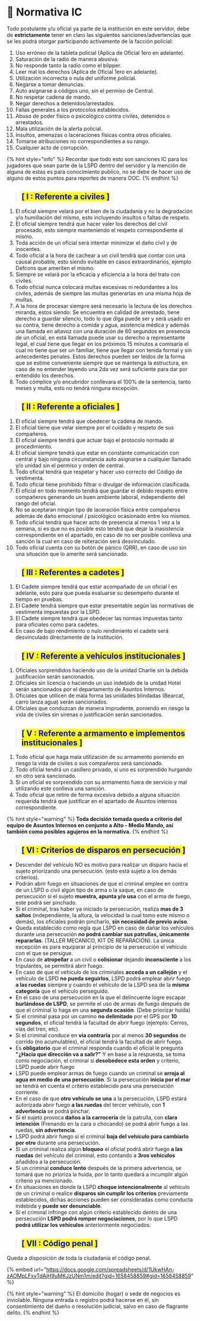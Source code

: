# 👮 Normativa IC

Todo postulante y/u oficial ya parte de la institución en este servidor, debe de **estrictamente** tener en claro las siguientes sanciones/advertencias que se les podrá otorgar participando activamente de la facción policial:

1. Uso erróneo de la tableta policial (Aplica de Oficial 1ero en adelante).
2. Saturación de la radio de manera abusiva.
3. No responde tanto la radio como el blipper.
4. Leer mal los derechos (Aplica de Oficial 1ero en adelante).
5. Utilización incorrecta o nula del uniforme policial.
6. Negarse a tomar denuncias.
7. Auto asignarse a códigos uno, sin el permiso de Central.
8. No respetar cadena de mando.
9. Negar derechos a detenidos/arrestados.
10. Fallas generales a los protocolos establecidos.
11. Abuso de poder físico o psicológico contra civiles, detenidos o arrestados.
12. Mala utilización de la alerta policial.
13. Insultos, amenazas o laceraciones físicas contra otros oficiales.
14. Tomarse atribuciones no correspondientes a su rango.
15. Cualquier acto de corrupción.

{% hint style="info" %}
Recordar que todo esto son sanciones IC para los jugadores que sean parte de la LSPD dentro del servidor y la mención de alguna de estas es para conocimiento publico, no se debe de hacer uso de alguno de estos puntos para reportes de manera OOC.
{% endhint %}

> ## <mark style="color:blue;">\[ I : Referente a civiles ]</mark>

1. El oficial siempre velará por el bien de la ciudadanía y no la degradación y/o humillación del mismo, esto incluyendo insultos o faltas de respeto.
2. El oficial siempre tendrá que hacer valer los derechos del civil procesado, esto siempre manteniendo el respeto correspondiente al mismo.
3. Toda acción de un oficial será intentar minimizar el daño civil y de inocentes.
4. Todo oficial a la hora de cachear a un civil tendrá que contar con una causal probable, esto siendo evitable en casos extraordinarios, ejemplo Defcons que ameriten el mismo.
5. Siempre se velará por la eficacia y eficiencia a la hora del trato con civiles.
6. Todo oficial nunca colocará multas excesivas ni redundantes a los civiles, además de siempre las multas generarlas en una misma hoja de multas.
7. A la hora de procesar siempre será necesario la lectura de los derechos miranda, estos siendo: Se encuentra en calidad de arrestado, tiene derecho a guardar silencio, todo lo que diga puede ser y será usado en su contra, tiene derecho a comida y agua, asistencia médica y además una llamada en altavoz con una duración de 60 segundos en presencia de un oficial, en está llamada puede usar su derecho a representante legal, el cual tiene que llegar en los próximos 15 minutos a comisaría el cual no tiene que ser un familiar, tiene que llegar con tenida formal y sin antecedentes penales. Estos derechos pueden ser leídos de la forma que se estime conveniente siempre que se mantenga la estructura, en caso de no entender leyendo una 2da vez será suficiente para dar por entendido los derechos.
8. Todo cómplice y/o encubridor conllevara el 100% de la sentencia, tanto meses y multa, esto no tendrá ninguna excepción.

> ## <mark style="color:blue;">\[ II : Referente a oficiales ]</mark>

1. El oficial siempre tendrá que obedecer la cadena de mando.
2. El oficial tiene que velar siempre por el cuidado y respeto de sus compañeros.
3. El oficial siempre tendrá que actuar bajo el protocolo normado al procedimiento.
4. El oficial siempre tendrá que estar en constante comunicación con central y bajo ninguna circunstancia auto asignarse a cualquier llamado y/o unidad sin el permiso y orden de central.
5. Todo oficial tendrá que respetar y hacer uso correcto del Código de vestimenta.
6. Todo oficial tiene prohibido filtrar o divulgar de información clasificada.
7. El oficial en todo momento tendrá que guardar el debido respeto entre compañeros generando un buen ambiente laboral, independiente del rango del oficial.
8. No se aceptaran ningún tipo de laceración física entre compañeros además de daño emocional / psicológico ocasionado entre los mismos.
9. Todo oficial tendrá que hacer acto de presencia al menos 1 vez a la semana, si es que no es posible esto tendrá que dejar la inasistencia correspondiente en el apartado, en caso de no ser posible conlleva una sanción la cual en caso de reiteración será desvinculado.
10. Todo oficial cuenta con su botón de pánico (QRR), en caso de uso sin una situación que lo amerite será sancionado.

> ## <mark style="color:blue;">\[ III : Referentes a cadetes ]</mark>

1. El Cadete siempre tendrá que estar acompañado de un oficial I en adelante, esto para que pueda evaluarse su desempeño durante el tiempo en pruebas.
2. El Cadete tendrá siempre que estar presentable según las normativas de vestimenta impuestas por la LSPD.
3. El Cadete siempre tendrá que obedecer las normas impuestas tanto para oficiales como para cadetes.
4. En caso de bajo rendimiento o nulo rendimiento el cadete será desvinculado directamente de la institución.

> ## <mark style="color:blue;">\[ IV : Referente a vehículos institucionales ]</mark>

1. Oficiales sorprendidos haciendo uso de la unidad Charlie sin la debida justificación serán sancionados.
2. Oficiales sin licencia o haciendo un uso indebido de la unidad Hotel serán sancionados por el departamento de Asuntos Internos.
3. Oficiales que utilicen de mala forma las unidades blindadas (Bearcat, carro lanza agua) serán sancionados.
4. Oficiales que conduzcan de manera imprudente, poniendo en riesgo la vida de civiles sin sirenas o justificación serán sancionados.

> ## <mark style="color:blue;">\[ V : Referente a armamento e implementos institucionales ]</mark>

1. Todo oficial que haga mala utilización de su armamento poniendo en riesgo la vida de civiles o sus compañeros será sancionado.
2. Todo oficial tendrá un casillero privado, si uno es sorprendido hurgando en otro será sancionado.
3. Si un oficial es sorprendido con su armamento fuera de servicio y mal utilizando este conlleva una sanción.
4. Todo oficial que retire de forma excesiva debido a alguna situación requerida tendrá que justificar en el apartado de Asuntos internos correspondiente.

{% hint style="warning" %}
**Toda decisión tomada queda a criterio del equipo de Asuntos Internos en conjunto a Alto - Medio Mando, así también como posibles agujeros en la normativa.**
{% endhint %}

> ## <mark style="color:blue;">\[ VI : Criterios de disparos en persecución ]</mark>

* Descender del vehículo NO es motivo para realizar un disparo hacia el sujeto priorizando una persecución. (esto está sujeto a los demás criterios).
* Podrán abrir fuego en situaciones de que el criminal emplee en contra de un LSPD o civil algún tipo de arma o la saque, en caso de persecución si el sujeto **muestra, apunta y/o usa** con el arma de fuego, este podrá ser pinchado.
* Si el criminal, tras haber ya iniciado la persecución, realiza **mas de 3 saltos** (independiente, la altura, la velocidad la cual tomo este mismo o demás), los oficiales podrán pincharlo, **sin necesidad de previo aviso**.
* Queda establecido como regla que LSPD en caso de dañar los vehículos durante una persecución **no podrá cambiar sus patrullas, únicamente repararlas**. (TALLER MECANICO, KIT DE REPARACIÓN). La única excepción es para equiparar al principio de la persecución el vehículo con el que se persigue.
* En caso de **atropellar** a un civil o **colisionar** dejando **inconsciente** a los tripulantes, se permitirá abrir fuego.
* En caso de que el vehículo de los criminales **acceda a un callejón** y el vehículo de LSPD **no pueda seguirlos**, LSPD podrá emplear abrir fuego **a las ruedas** siempre y cuando el vehículo de la LSPD sea de la **misma categoría** que el vehículo perseguido.
* En el caso de una persecución en la que el delincuente logre escapar **burlándose de LSPD**, se permite el uso de armas de fuego después de que el criminal lo haga en una **segunda ocasión**. (Debe priorizar huida)
* Si el criminal pasa por un camino **no delimitado** por el GPS por **10 segundos**, el oficial tendrá la facultad de abrir fuego (ejemplo: Cerros, vías del tren, etc).
* Si el criminal conduce en **vía contraria** por al menos **30 segundos** de corrido (no acumulables), el oficial tendrá la facultad de abrir fuego.
* Es **obligatorio** que el criminal responda cuando el oficial le pregunta **"¿Hacia que dirección va a salir?"** Y en base a la respuesta, se toma como negociación, el criminal si **desobedece esta orden** y criterio, LSPD puede abrir fuego
* LSPD puede emplear armas de fuego cuando un criminal se **arroja al agua en medio de una persecución**. Si la persecución **inicia por el mar** se tendrá en cuenta el criterio establecido para una persecución corriente.
* En el caso de que **otro vehículo se una** a la persecución, LSPD estará autorizada abrir fuego **a las ruedas** del tercer vehículo, con **1 advertencia** se podrá pinchar.
* Si el sujeto provoca **daños a la carrocería** de la patrulla, con **clara intención** (Frenando en la cara o chocando) se podrá abrir fuego a las ruedas, **sin advertencia**.
* LSPD podrá abrir fuego si el criminal **baja del vehículo para cambiarlo por otro** durante una persecución.
* Si un criminal realiza algún **bloqueo** el oficial podrá abrir fuego **a las ruedas** del vehículo del criminal, esto contando a **3ros vehículos** añadidos a la persecución.
* Si un criminal **conduce lento** después de la primera advertencia, se tomará que no prioriza la huida, por lo tanto quedará a incumplir algún criterio ya mencionado.
* En situaciones en donde la LSPD **choque intencionalmente** al vehículo de un criminal o realice **disparos sin cumplir los criterios** previamente establecidos, dichas acciones pueden ser consideradas como conducta indebida y **puede ser denunciable**.
* Si el criminal infringe con algún criterio establecido dentro de una persecución **LSPD podrá romper negociaciones**, por lo que LSPD **podrá utilizar los vehículos** anteriormente negociados.

> ## <mark style="color:blue;">\[ VII : Código penal ]</mark>

Queda a disposición de toda la ciudadanía el código penal.

{% embed url="https://docs.google.com/spreadsheets/d/1UkwHAn-zAOMpLFxyTdAjH9uMKJzUNm1m/edit?gid=1658458859#gid=1658458859" %}

{% hint style="warning" %}
El domicilio (hogar) o sede de negocios es inviolable. Ninguna entrada o registro podrá hacerse en él, sin consentimiento del dueño o resolución judicial, salvo en caso de flagrante delito.
{% endhint %}
